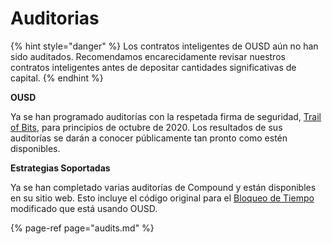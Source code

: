 # Auditorias

{% hint style="danger" %}
Los contratos inteligentes de OUSD aún no han sido auditados. Recomendamos encarecidamente revisar nuestros contratos inteligentes antes de depositar cantidades significativas de capital.
{% endhint %}

**OUSD**

Ya se han programado auditorías con la respetada firma de seguridad, [Trail of Bits](https://www.trailofbits.com/), para principios de octubre de 2020. Los resultados de sus auditorías se darán a conocer públicamente tan pronto como estén disponibles.

**Estrategias Soportadas**

Ya se han completado varias auditorías de Compound y están disponibles en su sitio web. Esto incluye el código original para el [Bloqueo de Tiempo](../contratos-inteligentes/api/timelock.md) modificado que está usando OUSD.

{% page-ref page="audits.md" %}

